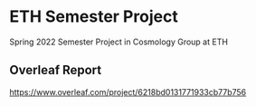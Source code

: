 # ETH Semester Project

Spring 2022 Semester Project in Cosmology Group at ETH

## Overleaf Report

https://www.overleaf.com/project/6218bd0131771933cb77b756